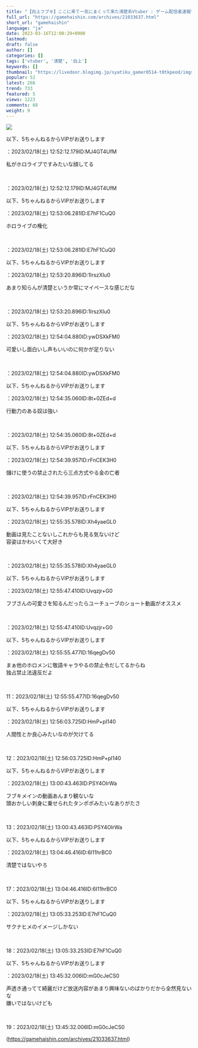```yaml
---
title: "【白上フブキ】ここに来て一気にまくって来た清楚系Vtuber : ゲーム配信者速報"
full_url: "https://gamehaishin.com/archives/21033637.html"
short_url: "gamehaishin"
language: "ja"
date: 2023-03-16T12:00:29+0900
lastmod: 
draft: false
author: []
categories: []
tags: ['vtuber', '清楚', '白上']
keywords: []
thumbnail: "https://livedoor.blogimg.jp/syatiku_gamer0514-t0tkpeod/imgs/d/e/de701592.jpg"
popular: 52
latest: 268
trend: 733
featured: 5
views: 1223
comments: 68
weight: 9
---
```


![](https://livedoor.blogimg.jp/syatiku_gamer0514-t0tkpeod/imgs/d/e/de701592.jpg)

<div><p id='resuname2'>以下、5ちゃんねるからVIPがお送りします </p>：2023/02/18(土) 12:52:12.179ID:MJ4GT4UfM<p id='surebody2' class='surebody_MJ4GT4UfM' name='surebodymain'> 私がホロライブですみたいな顔してる </p><br><p>：2023/02/18(土) 12:52:12.179ID:MJ4GT4UfM</p><p id='resuname3'>以下、5ちゃんねるからVIPがお送りします </p>：2023/02/18(土) 12:53:06.281ID:E7hF1CuQ0<p id='surebody3' class='surebody_E7hF1CuQ0' name='surebodymain'> ホロライブの権化 </p><br><p>：2023/02/18(土) 12:53:06.281ID:E7hF1CuQ0</p><p id='resuname4'>以下、5ちゃんねるからVIPがお送りします </p>：2023/02/18(土) 12:53:20.896ID:1IrszXIu0<p id='surebody4' class='surebody_1IrszXIu0' name='surebodymain'> あまり知らんが清楚というか常にマイペースな感じだな </p><br><p>：2023/02/18(土) 12:53:20.896ID:1IrszXIu0</p><p id='resuname5'>以下、5ちゃんねるからVIPがお送りします </p>：2023/02/18(土) 12:54:04.880ID:ywDSXkFM0<p id='surebody5' class='surebody_ywDSXkFM0' name='surebodymain'> 可愛いし面白いし声もいいのに何かが足りない </p><br><p>：2023/02/18(土) 12:54:04.880ID:ywDSXkFM0</p><p id='resuname6'>以下、5ちゃんねるからVIPがお送りします </p>：2023/02/18(土) 12:54:35.060ID:8t+0ZEd+d<p id='surebody6' class='surebody_8t0ZEdd' name='surebodymain'> 行動力のある奴は強い </p><br><p>：2023/02/18(土) 12:54:35.060ID:8t+0ZEd+d</p><p id='resuname7'>以下、5ちゃんねるからVIPがお送りします </p>：2023/02/18(土) 12:54:39.957ID:rFnCEK3H0<p id='surebody7' class='surebody_rFnCEK3H0' name='surebodymain'> 儲けに使うの禁止されたら三点方式やる金の亡者 </p><br><p>：2023/02/18(土) 12:54:39.957ID:rFnCEK3H0</p><p id='resuname8'>以下、5ちゃんねるからVIPがお送りします </p>：2023/02/18(土) 12:55:35.578ID:Xh4yaeGL0<p id='surebody8' class='surebody_Xh4yaeGL0' name='surebodymain'> 動画は見たことないしこれからも見る気ないけど <br> 容姿はかわいくて大好き </p><br><p>：2023/02/18(土) 12:55:35.578ID:Xh4yaeGL0</p><p id='resuname9'>以下、5ちゃんねるからVIPがお送りします </p>：2023/02/18(土) 12:55:47.410ID:Uvqzjr+G0<p id='surebody9' class='surebody_UvqzjrG0' name='surebodymain'> フブさんの可愛さを知るんだったらユーチューブのショート動画がオススメ </p><br><p>：2023/02/18(土) 12:55:47.410ID:Uvqzjr+G0</p><p id='resuname11'>以下、5ちゃんねるからVIPがお送りします </p>：2023/02/18(土) 12:55:55.477ID:16qegDv50<p id='surebody11' class='surebody_16qegDv50' name='surebodymain'> まぁ他のホロメンに敬語キャラやるの禁止令だしてるからね <br> 独占禁止法違反だよ </p><br><p>11：2023/02/18(土) 12:55:55.477ID:16qegDv50</p><p id='resuname12'>以下、5ちゃんねるからVIPがお送りします </p>：2023/02/18(土) 12:56:03.725ID:HmP+pI140<p id='surebody12' class='surebody_HmPpI140' name='surebodymain'> 人間性とか良心みたいなのが欠けてる </p><br><p>12：2023/02/18(土) 12:56:03.725ID:HmP+pI140</p><p id='resuname13'>以下、5ちゃんねるからVIPがお送りします </p>：2023/02/18(土) 13:00:43.463ID:PSY4OIrWa<p id='surebody13' class='surebody_PSY4OIrWa' name='surebodymain'> フブキメインの動画あんまり観ないな <br> 頭おかしい刺身に乗せられたタンポポみたいなありがたさ </p><br><p>13：2023/02/18(土) 13:00:43.463ID:PSY4OIrWa</p><p id='resuname17'>以下、5ちゃんねるからVIPがお送りします </p>：2023/02/18(土) 13:04:46.416ID:6I11hrBC0<p id='surebody17' class='surebody_6I11hrBC0' name='surebodymain'> 清楚ではないやろ </p><br><p>17：2023/02/18(土) 13:04:46.416ID:6I11hrBC0</p><p id='resuname18'>以下、5ちゃんねるからVIPがお送りします </p>：2023/02/18(土) 13:05:33.253ID:E7hF1CuQ0<p id='surebody18' class='surebody_E7hF1CuQ0' name='surebodymain'> サクナヒメのイメージしかない </p><br><p>18：2023/02/18(土) 13:05:33.253ID:E7hF1CuQ0</p><p id='resuname19'>以下、5ちゃんねるからVIPがお送りします </p>：2023/02/18(土) 13:45:32.006ID:mG0cJeCS0<p id='surebody19' class='surebody_mG0cJeCS0' name='surebodymain'> 声透き通ってて綺麗だけど放送内容があまり興味ないのばかりだから全然見ないな <br> 嫌いではないけども </p><br><p>19：2023/02/18(土) 13:45:32.006ID:mG0cJeCS0</p></div>

(https://gamehaishin.com/archives/21033637.html)
